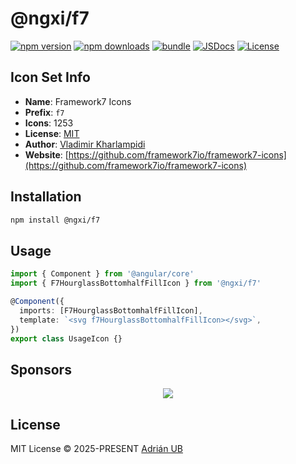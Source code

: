 # @ngxi/f7

[![npm version][npm-version-src]][npm-version-href]
[![npm downloads][npm-downloads-src]][npm-downloads-href]
[![bundle][bundle-src]][bundle-href]
[![JSDocs][jsdocs-src]][jsdocs-href]
[![License][license-src]][license-href]

## Icon Set Info

- **Name**: Framework7 Icons
- **Prefix**: `f7`
- **Icons**: 1253
- **License**: [MIT](https://github.com/framework7io/framework7-icons/blob/master/LICENSE)
- **Author**: [Vladimir Kharlampidi](https://github.com/framework7io/framework7-icons)
- **Website**: [https://github.com/framework7io/framework7-icons](https://github.com/framework7io/framework7-icons)

## Installation

```sh
npm install @ngxi/f7
```

## Usage

```ts
import { Component } from '@angular/core'
import { F7HourglassBottomhalfFillIcon } from '@ngxi/f7'

@Component({
  imports: [F7HourglassBottomhalfFillIcon],
  template: `<svg f7HourglassBottomhalfFillIcon></svg>`,
})
export class UsageIcon {}
```

## Sponsors

<p align="center">
  <a href="https://cdn.jsdelivr.net/gh/adrian-ub/static/sponsors.svg">
    <img src='https://cdn.jsdelivr.net/gh/adrian-ub/static/sponsors.svg'/>
  </a>
</p>

## License

MIT License © 2025-PRESENT [Adrián UB](https://github.com/adrian-ub)

<!-- Badges -->

[npm-version-src]: https://img.shields.io/npm/v/@ngxi/f7?style=flat&colorA=080f12&colorB=1fa669
[npm-version-href]: https://npmjs.com/package/@ngxi/f7
[npm-downloads-src]: https://img.shields.io/npm/dm/@ngxi/f7?style=flat&colorA=080f12&colorB=1fa669
[npm-downloads-href]: https://npmjs.com/package/@ngxi/f7
[bundle-src]: https://img.shields.io/bundlephobia/minzip/@ngxi/f7?style=flat&colorA=080f12&colorB=1fa669&label=minzip
[bundle-href]: https://bundlephobia.com/result?p=@ngxi/f7
[license-src]: https://img.shields.io/npm/l/@ngxi/f7?style=flat&colorA=080f12&colorB=1fa669
[license-href]: https://github.com/adrian-ub/ngxi/blob/main/LICENSE
[jsdocs-src]: https://img.shields.io/badge/jsdocs-reference-080f12?style=flat&colorA=080f12&colorB=1fa669
[jsdocs-href]: https://www.jsdocs.io/package/@ngxi/f7
